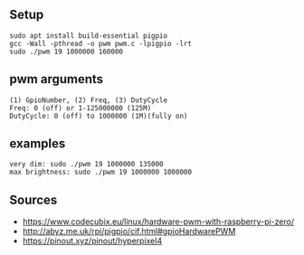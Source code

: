 ## Setup

    sudo apt install build-essential pigpio
    gcc -Wall -pthread -o pwm pwm.c -lpigpio -lrt
    sudo ./pwm 19 1000000 160000

## pwm arguments

    (1) GpioNumber, (2) Freq, (3) DutyCycle
    Freq: 0 (off) or 1-125000000 (125M)
    DutyCycle: 0 (off) to 1000000 (1M)(fully on)

## examples
    very dim: sudo ./pwm 19 1000000 135000
    max brightness: sudo ./pwm 19 1000000 1000000

## Sources

- https://www.codecubix.eu/linux/hardware-pwm-with-raspberry-pi-zero/
- http://abyz.me.uk/rpi/pigpio/cif.html#gpioHardwarePWM
- https://pinout.xyz/pinout/hyperpixel4

